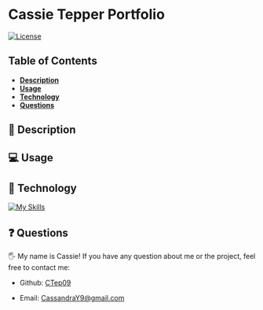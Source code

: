 # Cassie Tepper Portfolio

[![License](https://img.shields.io/badge/license-MIT-ff69b4)](https://opensource.org/license/MIT)

## Table of Contents

- [**Description**](#📑-description)
- [**Usage**](#💻-usage)
- [**Technology**](#🚀-technology)
- [**Questions**](#❓-questions)

## 📑 Description

## 💻 Usage

## 🚀 Technology

[![My Skills](https://skillicons.dev/icons?i=react,js,nodejs,tailwind)](https://skillicons.dev)

## ❓ Questions

🖐 My name is Cassie! If you have any question about me or the project, feel free to contact me:

- Github: [CTep09](https://github.com/CTep09)

- Email: [CassandraY9@gmail.com](mailto:cassandray9@gmail.com)

